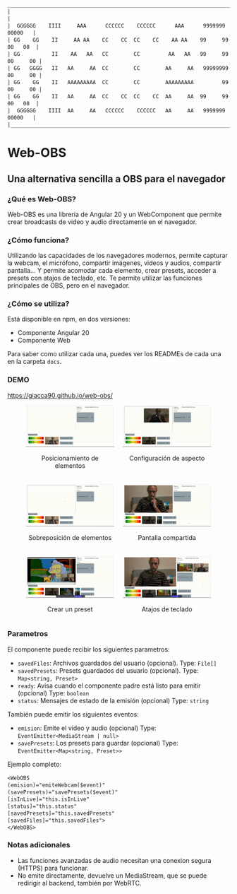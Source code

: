 ```
 _________________________________________________________________________________
|                                                                                 |
|  GGGGGG    IIII     AAA      CCCCCC    CCCCCC      AAA      9999999     00000   |
| GG    GG    II     AA AA    CC    CC  CC    CC    AA AA    99     99   00   00  |
| GG          II    AA   AA   CC        CC         AA   AA   99     99  00     00 |
| GG   GGGG   II   AA     AA  CC        CC        AA     AA   99999999  00     00 |
| GG    GG    II   AAAAAAAAA  CC        CC        AAAAAAAAA         99  00     00 |
| GG    GG    II   AA     AA  CC    CC  CC    CC  AA     AA  99     99   00   00  |
|  GGGGGG    IIII  AA     AA   CCCCCC    CCCCCC   AA     AA   9999999     00000   |
|_________________________________________________________________________________|
```

# Web-OBS

## Una alternativa sencilla a OBS para el navegador

### ¿Qué es Web-OBS?

Web-OBS es una librería de Angular 20 y un WebComponent que permite crear broadcasts de video y audio directamente en el navegador.

### ¿Cómo funciona?

Utilizando las capacidades de los navegadores modernos, permite capturar la webcam, el micrófono, compartir imágenes, videos y audios, compartir pantalla...
Y permite acomodar cada elemento, crear presets, acceder a presets con atajos de teclado, etc.
Te permite utilizar las funciones principales de OBS, pero en el navegador.

### ¿Cómo se utiliza?

Está disponible en npm, en dos versiones:

- Componente Angular 20
- Componente Web

Para saber como utilizar cada una, puedes ver los READMEs de cada una en la carpeta `docs`.

### DEMO

<https://giacca90.github.io/web-obs/>

<div style="display: flex; flex-wrap: wrap; justify-content: center; gap: 20px; text-align: center;">
  <div style="flex: 1 1 200px; max-width: 200px;">
    <img src="https://github.com/giacca90/web-obs/raw/a2f3432efb0ca4ca8173fa11d3d9b13504565d46/docs/web-obs_1.gif" alt="Posicionamiento de elementos" style="width: 100%; height: auto;">
    <p>Posicionamiento de elementos</p>
  </div>
  <div style="flex: 1 1 200px; max-width: 200px;">
    <img src="https://github.com/giacca90/web-obs/raw/a2f3432efb0ca4ca8173fa11d3d9b13504565d46/docs/web-obs_2.gif" alt="Configuración de aspecto" style="width: 100%; height: auto;">
    <p>Configuración de aspecto</p>
  </div>
  <div style="flex: 1 1 200px; max-width: 200px;">
    <img src="https://github.com/giacca90/web-obs/raw/a2f3432efb0ca4ca8173fa11d3d9b13504565d46/docs/web-obs_3.gif" alt="Sobreposición de elementos" style="width: 100%; height: auto;">
    <p>Sobreposición de elementos</p>
  </div>
  <div style="flex: 1 1 200px; max-width: 200px;">
    <img src="https://github.com/giacca90/web-obs/raw/a2f3432efb0ca4ca8173fa11d3d9b13504565d46/docs/web-obs_4.gif" alt="Pantalla compartida" style="width: 100%; height: auto;">
    <p>Pantalla compartida</p>
  </div>
  <div style="flex: 1 1 200px; max-width: 200px;">
    <img src="https://github.com/giacca90/web-obs/raw/a2f3432efb0ca4ca8173fa11d3d9b13504565d46/docs/web-obs_5.gif" alt="Crear un preset" style="width: 100%; height: auto;">
    <p>Crear un preset</p>
  </div>
  <div style="flex: 1 1 200px; max-width: 200px;">
    <img src="https://github.com/giacca90/web-obs/raw/a2f3432efb0ca4ca8173fa11d3d9b13504565d46/docs/web-obs_6.gif" alt="Atajos de teclado" style="width: 100%; height: auto;">
    <p>Atajos de teclado</p>
  </div>
</div>

### Parametros

El componente puede recibir los siguientes parametros:

- `savedFiles`: Archivos guardados del usuario (opcional). Type: `File[]`
- `savedPresets`: Presets guardados del usuario (opcional). Type: `Map<string, Preset>`
- `ready`: Avisa cuando el componente padre está listo para emitir (opcional) Type: `boolean`
- `status`: Mensajes de estado de la emisión (opcional) Type: `string`

También puede emitir los siguientes eventos:

- `emision`: Emite el video y audio (opcional) Type: `EventEmitter<MediaStream | null>`
- `savePresets`: Los presets para guardar (opcional) Type: `EventEmitter<Map<string, Preset>>`

Ejemplo completo:

```
<WebOBS
(emision)="emiteWebcam($event)"
(savePresets)="savePresets($event)"
[isInLive]="this.isInLive"
[status]="this.status"
[savedPresets]="this.savedPresets"
[savedFiles]="this.savedFiles">
</WebOBS>

```

### Notas adicionales

- Las funciones avanzadas de audio necesitan una conexion segura (HTTPS) para funcionar.
- No emite directamente, devuelve un MediaStream, que se puede redirigir al backend, también por WebRTC.

